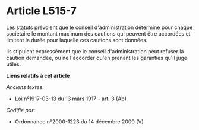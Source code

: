 # Article L515-7

Les statuts prévoient que le conseil d'administration détermine pour chaque sociétaire le montant maximum des cautions qui
peuvent être accordées et limitent la durée pour laquelle ces cautions sont données.

Ils stipulent expressément que le conseil d'administration peut refuser la caution demandée, ou ne l'accorder qu'en prenant
les garanties qu'il juge utiles.

**Liens relatifs à cet article**

_Anciens textes_:

  - Loi n°1917-03-13 du 13 mars 1917 - art. 3 (Ab)

_Codifié par_:

  - Ordonnance n°2000-1223 du 14 décembre 2000 (V)
